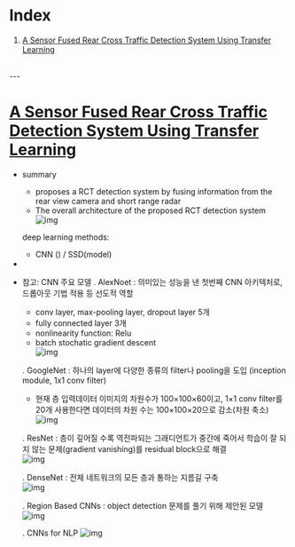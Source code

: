 # Index
1. [A Sensor Fused Rear Cross Traffic Detection System Using Transfer Learning](#A-Sensor-Fused-Rear-Cross-Traffic-Detection-System-Using-Transfer-Learning)

<br>  
---


# [A Sensor Fused Rear Cross Traffic Detection System Using Transfer Learning](https://www.mdpi.com/1424-8220/21/18/6055/htm)
- summary
  - proposes a RCT detection system by fusing information from the rear view camera and short range radar  
  - The overall architecture of the proposed RCT detection system  
  ![img](https://www.mdpi.com/sensors/sensors-21-06055/article_deploy/html/images/sensors-21-06055-g001-550.jpg)
  
  deep learning methods:
    - CNN () / SSD(model) 
- 
* 참고: CNN 주요 모델
  . AlexNoet : 의미있는 성능을 낸 첫번째 CNN 아키텍처로, 드롭아웃 기법 적용 등 선도적 역할  
    - conv layer, max-pooling layer, dropout layer 5개  
    - fully connected layer 3개  
    - nonlinearity function: Relu  
    - batch stochatic gradient descent  
  ![img](https://i.imgur.com/CwIvlUW.png)
  
  . GoogleNet : 하나의 layer에 다양한 종류의 filter나 pooling을 도입 (inception module, 1x1 conv filter)
    - 현재 층 입력데이터 이미지의 차원수가 100×100×60이고, 1×1 conv filter를 20개 사용한다면 데이터의 차원 수는 100×100×20으로 감소(차원 축소)  
  ![img](https://i.imgur.com/VY3BkBR.png)
  
  . ResNet : 층이 깊어질 수록 역전파되는 그래디언트가 중간에 죽어서 학습이 잘 되지 않는 문제(gradient vanishing)를 residual block으로 해결  
  ![img](https://i.imgur.com/fse3Ntq.png)
  
  . DenseNet : 전체 네트워크의 모든 층과 통하는 지름길 구축  
  ![img](https://i.imgur.com/EITg2BX.png)
  
  . Region Based CNNs : object detection 문제를 풀기 위해 제안된 모델  
  ![img](https://i.imgur.com/JN72JHW.png)
  
  . CNNs for NLP
  ![img](https://i.imgur.com/WDVOZIH.png)
  
  
  
  
